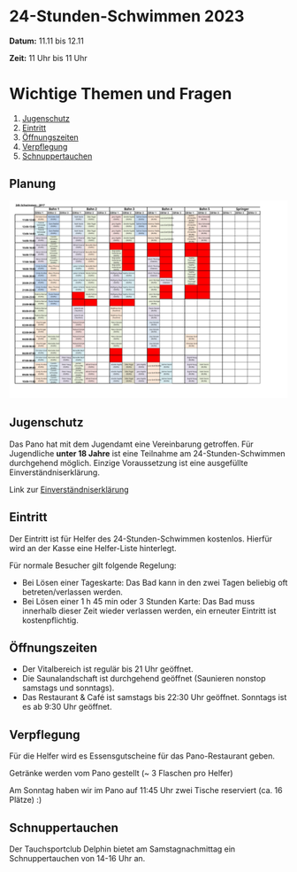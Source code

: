 # 24-Stunden-Schwimmen 2023

**Datum:** 11.11 bis 12.11

**Zeit:** 11 Uhr bis 11 Uhr

# Wichtige Themen und Fragen
1. [Jugenschutz](#jugenschutz)
2. [Eintritt](#eintritt)
3. [Öffnungszeiten](#öffnungszeiten)
4. [Verpflegung](#verpflegung)
5. [Schnuppertauchen](#schnuppertauchen)

## Planung

![sdfdsf](images/2023-24h-Schwimmen.svg "Title")


## Jugenschutz
Das Pano hat mit dem Jugendamt eine Vereinbarung getroffen. Für Jugendliche **unter 18 Jahre** ist
eine Teilnahme am 24-Stunden-Schwimmen durchgehend möglich. Einzige Voraussetzung ist eine
ausgefüllte Einverständniserklärung.

Link zur [Einverständniserklärung](https://www.panorama-bad.de/content/8-events/3-24h-schwimmen-2023/einverstaendniserklaerung-24-stunden-schwimmen.pdf)

## Eintritt
Der Eintritt ist für Helfer des 24-Stunden-Schwimmen kostenlos. Hierfür wird an der Kasse eine
Helfer-Liste hinterlegt.

Für normale Besucher gilt folgende Regelung:
- Bei Lösen einer Tageskarte: Das Bad kann in den zwei Tagen beliebig oft betreten/verlassen werden.
- Bei Lösen einer 1 h 45 min oder 3 Stunden Karte: Das Bad muss innerhalb dieser Zeit wieder verlassen werden, ein erneuter Eintritt ist kostenpflichtig.

## Öffnungszeiten
- Der Vitalbereich ist regulär bis 21 Uhr geöffnet.
- Die Saunalandschaft ist durchgehend geöffnet (Saunieren nonstop samstags und sonntags).
- Das Restaurant & Café ist samstags bis 22:30 Uhr geöffnet. Sonntags ist es ab 9:30 Uhr geöffnet.

## Verpflegung
Für die Helfer wird es Essensgutscheine für das Pano-Restaurant geben.

Getränke werden vom Pano gestellt (~ 3 Flaschen pro Helfer)

Am Sonntag haben wir im Pano auf 11:45 Uhr zwei Tische reserviert (ca. 16 Plätze) :) 

## Schnuppertauchen 
Der Tauchsportclub Delphin bietet am Samstagnachmittag ein Schnuppertauchen von 14-16 Uhr an.
